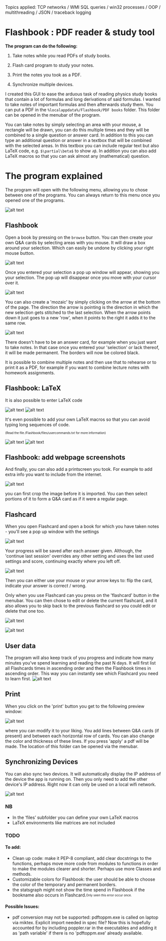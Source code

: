 Topics applied: TCP networks / WMI SQL queries / win32 processes / OOP / multithreading / JSON / traceback logging

# Flashbook : PDF reader & study tool




**The program can do the following:**

  1) Take notes while you read PDFs of study books.

  2) Flash card program to study your notes.
  
  3) Print the notes you took as a PDF.
  
  4) Synchronize multiple devices.
  
I created this GUI to ease the arduous task of reading physics study books that contain a lot of formulas and long derivations of said formulas. I wanted to take notes of important formulas and then afterwards study them. You can put a PDF in the `%localappdata%/Flashbook/PDF books` folder. This folder can be opened in the menubar of the program.

You can take notes by simply selecting an area with your mouse, a rectangle will be drawn, you can do this multiple times and they will be combined to a single question or answer card. In addition to this you can type an additional question or answer in a textbox that will be combined with the selected areas. In this textbox you can include regular text but also LaTeX code, e.g. `$\partial\beta$` to show `∂β`. In addition you can also add LaTeX macros so that you can ask almost any (mathematical) question.


# The program explained

The program will open with the following menu, allowing you to chose between one of the programs. You can always return to this menu once you opened one of the programs.

![alt text](https://github.com/AntondeGroot/Flashbook/blob/master/readme%20images/main2.png)
## Flashbook


Open a book by pressing on the `browse` button. You can then create your own Q&A cards by selecting areas with you mouse. It will draw a box around your selection. Which can easily be undone by clicking your right mouse button.

![alt text](https://github.com/AntondeGroot/Flashbook/blob/master/readme%20images/fb_selection2.png)

Once you entered your selection a pop up window will appear, showing you your selection. The pop up will disappear once you move with your cursor over it.

![alt text](https://github.com/AntondeGroot/Flashbook/blob/master/readme%20images/fb_selection_entered21.png)


You can also create a 'mozaic' by simply clicking on the arrow at the bottom of the page. The direction the arrow is pointing is the direction in which the new selection gets stitched to the last selection. When the arrow points down it just goes to a new 'row', when it points to the right it adds it to the same row.

![alt text](https://github.com/AntondeGroot/Flashbook/blob/master/readme%20images/fb_selection_entered22.png)

There doesn't have to be an answer card, for example when you just want to take notes. In that case once you entered your 'selection' or lack thereof, it will be made permanent. The borders will now be colored black.

It is possible to combine multiple notes and then use that to rehearse or to print it as a PDF, for example if you want to combine lecture notes with homework assignments.

## Flashbook: LaTeX
It is also possible to enter LaTeX code 

![alt text](https://github.com/AntondeGroot/Flashbook/blob/master/readme%20images/fb_latex2.png) ![alt text](https://github.com/AntondeGroot/Flashbook/blob/master/readme%20images/fb_latex.png) 

It's even possible to add your own LaTeX macros so that you can avoid typing long sequences of code. 

<sub><sup>(Read the file /Flashbook/files/usercommands.txt for more information)</sup></sub>


![alt text](https://github.com/AntondeGroot/Flashbook/blob/master/readme%20images/fb_latex4.png) ![alt text](https://github.com/AntondeGroot/Flashbook/blob/master/readme%20images/fb_latex3.png) 

## Flashbook: add webpage screenshots
And finally, you can also add a printscreen you took. For example to add extra info you want to include from the internet.

![alt text](https://github.com/AntondeGroot/Flashbook/blob/master/readme%20images/prtscr2.png)

you can first crop the image before it is imported. You can then select portions of it to form a Q&A card as if it were a regular page.

## Flashcard

When you open Flashcard and open a book for which you have taken notes - you'll see a pop up window with the settings

![alt text](https://github.com/AntondeGroot/Flashbook/blob/master/readme%20images/fc.png)

Your progress will be saved after each answer given. Although, the 'continue last session' overrides any other setting and uses the last used settings and score, continuing exactly where you left off.

![alt text](https://github.com/AntondeGroot/Flashbook/blob/master/readme%20images/fc3.png)

Then you can either use your mouse or your arrow keys to: flip the card, indicate your answer is correct / wrong.

Only when you use Flashcard can you press on the 'flashcard' button in the menubar. You can then chose to edit or delete the current flashcard, and it also allows you to skip back to the previous flashcard so you could edit or delete that one too.

![alt text](https://github.com/AntondeGroot/Flashbook/blob/master/readme%20images/fc4.png)

![alt text](https://github.com/AntondeGroot/Flashbook/blob/master/readme%20images/fc5.png)

## User data

The program will also keep track of you progress and indicate how many minutes you've spend learning and reading the past N days. It will first list all Flashcards times in ascending order and then the Flashbook times in ascending order. This way you can instantly see which Flashcard you need to learn first.
![alt text](https://github.com/AntondeGroot/Flashbook/blob/master/readme%20images/statsgraph2.png)
## Print

When you click on the 'print' button you get to the following preview window:

![alt text](https://github.com/AntondeGroot/Flashbook/blob/master/readme%20images/print3.png)

where you can modify it to your liking. You add lines between Q&A cards (if present) and between each horizontal row of cards. You can also change the color and thickness of these lines. If you press 'apply' a pdf will be made. The location of this folder can be opened via the menubar.

## Synchronizing Devices

You can also sync two devices. It will automatically display the IP address of the device the app is running on. Then you only need to add the other device's IP address. Right now it can only be used on a local wifi network. 


![alt text](https://github.com/AntondeGroot/Flashbook/blob/master/readme%20images/sync_gui2.png)



### NB
- In the ‘files’ subfolder you can define your own LaTeX macros
-	LaTeX environments like matrices are not included

### TODO
#### To add:
- Clean up code: make it PEP-8 compliant, add clear docstrings to the functions, perhaps move more code from modules to functions in order to make the modules clearer and shorter. Perhaps use more Classes and methods.
- Customizable colors for Flashbook: the user should be able to choose the color of the temporary and permanent borders. 
- the statsgraph might not show the time spend in Flashbook if the bookname also occurs in Flashcard.<sub><sup>Only seen this error occur once.</sup></sub> 

#### Possible Issues:
- pdf conversion may not be supported: pdftoppm.exe is called on laptop via miktex. Explicit import needed in spec file? Now this is hopefully accounted for by including poppler.rar in the executables and adding it as 'path variable' if there is no 'pdftoppm.exe' already available. 



